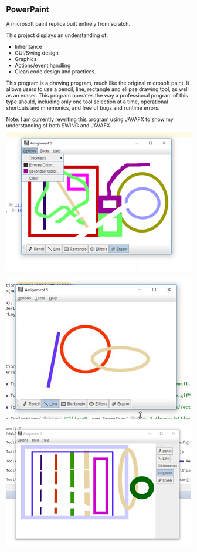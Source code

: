 ## PowerPaint

A microsoft paint replica built entirely from scratch.

This project displays an understanding of:
- Inheritance
- GUI/Swing design
- Graphics
- Actions/event handling
- Clean code design and practices.

This program is a drawing program, much like the original microsoft paint. It allows users to use a pencil, line, rectangle and ellipse drawing tool, as well as an eraser. This program operates the way a professional program of this type should, including only one tool selection at a time, operational shortcuts and mnemonics, and free of bugs and runtime errors. 

Note: I am currently rewriting this program using JAVAFX to show my understanding of both SWING and JAVAFX.
![Alt text](/powerpaint.png?raw=true "Optional Title")


![Alt text](/powerpaint2.gif?raw=true "Optional Title")

![Alt text](/powerpaint3.png?raw=true "Optional Title")
